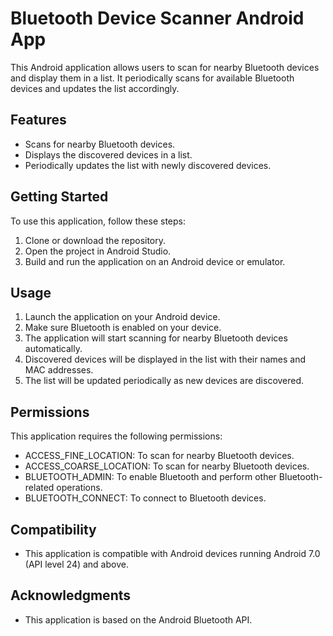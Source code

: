 # Bluetooth Device Scanner Android App

This Android application allows users to scan for nearby Bluetooth devices and display them in a list. It periodically scans for available Bluetooth devices and updates the list accordingly.

## Features

- Scans for nearby Bluetooth devices.
- Displays the discovered devices in a list.
- Periodically updates the list with newly discovered devices.

## Getting Started

To use this application, follow these steps:

1. Clone or download the repository.
2. Open the project in Android Studio.
3. Build and run the application on an Android device or emulator.

## Usage

1. Launch the application on your Android device.
2. Make sure Bluetooth is enabled on your device.
3. The application will start scanning for nearby Bluetooth devices automatically.
4. Discovered devices will be displayed in the list with their names and MAC addresses.
5. The list will be updated periodically as new devices are discovered.

## Permissions

This application requires the following permissions:

- ACCESS_FINE_LOCATION: To scan for nearby Bluetooth devices.
- ACCESS_COARSE_LOCATION: To scan for nearby Bluetooth devices.
- BLUETOOTH_ADMIN: To enable Bluetooth and perform other Bluetooth-related operations.
- BLUETOOTH_CONNECT: To connect to Bluetooth devices.

## Compatibility

- This application is compatible with Android devices running Android 7.0 (API level 24) and above.

## Acknowledgments

- This application is based on the Android Bluetooth API.
